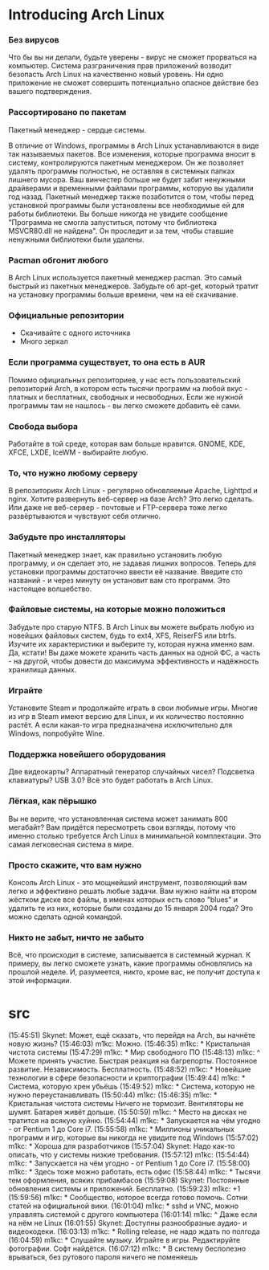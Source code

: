 # Introducing Arch Linux


### Без вирусов

Что бы вы ни делали, будьте уверены - вирус не сможет прорваться на компьютер. Система разграничения прав приложений возводит безопасть Arch Linux на качественно новый уровень. Ни одно приложение не сможет совершить потенциально опасное действие без вашего подтверждения.


### Рассортировано по пакетам

Пакетный менеджер - сердце системы.

В отличие от Windows, программы в Arch Linux устанавливаются в виде так называемых пакетов. Все изменения, которые программа вносит в систему, контролируются пакетным менеджером. Он же позволяет удалять программы полностью, не оставляя в системных папках лишнего мусора. Ваш винчестер больше не будет забит ненужными драйверами и временными файлами программы, которую вы удалили год назад. Пакетный менеджер также позаботится о том, чтобы перед установкой программы были установлены все необходимые ей для работы библиотеки. Вы больше никогда не увидите сообщение "Программа не смогла запуститься, потому что библиотека MSVCR80.dll не найдена". Он проследит и за тем, чтобы ставшие ненужными библиотеки были удалены.


### Pacman обгонит любого

В Arch Linux используется пакетный менеджер pacman. Это самый быстрый из пакетных менеджеров. Забудьте об apt-get, который тратит на установку программы больше времени, чем на её скачивание.


### Официальные репозитории

* Скачивайте с одного источника
* Много зеркал


### Если программа существует, то она есть в AUR

Помимо официальных репозиториев, у нас есть пользовательский репозиторий Arch, в котором есть тысячи программ на любой вкус - платных и бесплатных, свободных и несвободных. Если же нужной программы там не нашлось - вы легко сможете добавить её сами.


### Свобода выбора

Работайте в той среде, которая вам больше нравится. GNOME, KDE, XFCE, LXDE, IceWM - выбирайте любую.


### То, что нужно любому серверу

В репозиториях Arch Linux - регулярно обновляемые Apache, Lighttpd и nginx. Хотите развернуть веб-сервер на базе Arch? Это легко сделать. Или даже не веб-сервер - почтовые и FTP-сервера тоже легко развёртываются и чувствуют себя отлично.


### Забудьте про инсталляторы

Пакетный менеджер знает, как правильно установить любую программу, и он сделает это, не задавая лишних вопросов. Теперь для установки программы достаточно ввести её название. Введите сто названий - и через минуту он установит вам сто программ. Это настоящее волшебство.


### Файловые системы, на которые можно положиться

Забудьте про старую NTFS. В Arch Linux вы можете выбрать любую из новейших файловых систем, будь то ext4, XFS, ReiserFS или btrfs. Изучите их характеристики и выберите ту, которая нужна именно вам. Да, кстати! Вы даже можете хранить часть данных на одной ФС, а часть - на другой, чтобы довести до максимума эффективность и надёжность хранилища данных.


### Играйте

Установите Steam и продолжайте играть в свои любимые игры. Многие из игр в Steam имеют версию для Linux, и их количество постоянно растёт. А если какая-то игра предназначена исключительно для Windows, попробуйте Wine.


### Поддержка новейшего оборудования

Две видеокарты? Аппаратный генератор случайных чисел? Подсветка клавиатуры? USB 3.0? Всё это будет работать в Arch Linux.


### Лёгкая, как пёрышко

Вы не верите, что установленная система может занимать 800 мегабайт? Вам придётся пересмотреть свои взгляды, потому что именно столько требуется Arch Linux в минимальной комплектации. Это самая легковесная система в мире.


### Просто скажите, что вам нужно

Консоль Arch Linux - это мощнейший инструмент, позволяющий вам легко и эффективно решать любые задачи. Вам нужно найти на втором жёстком диске все файлы, в именах которых есть слово "blues" и удалить те из них, которые были созданы до 15 января 2004 года? Это можно сделать одной командой.


### Никто не забыт, ничто не забыто

Всё, что происходит в системе, записывается в системный журнал. К примеру, вы легко сможете узнать, какие программы обновлялись на прошлой неделе. И, разумеется, никто, кроме вас, не получит доступа к этой информации.

# src

(15:45:51) Skynet: Может, ещё сказать, что перейдя на Arch, вы начнёте новую жизнь? 
(15:46:03) m1kc: Можно.
(15:46:35) m1kc: * Кристальная чистота системы
(15:47:29) m1kc: * Мир свободного ПО
(15:48:13) m1kc: ^ Можете принять участие. Быстрая реакция на багрепорты. Постоянное развитие. Независимость. Бесплатность.
(15:48:52) m1kc: * Новейшие технологии в сфере безопасности и криптографии
(15:49:44) m1kc: * Система, которую хрен убьёшь
(15:49:52) m1kc: * Система, которую не нужно переустанавливать
(15:50:44) m1kc: (15:46:35) m1kc: * Кристальная чистота системы
Ничего не тормозит. Вентиляторы не шумят. Батарея живёт дольше.
(15:50:59) m1kc: ^ Место на дисках не тратится на всякую хуйню.
(15:54:44) m1kc: * Запускается на чём угодно - от Pentium 1 до Core i7.
(15:55:58) m1kc: * Миллионы уникальных программ и игр, которые вы никогда не увидите под Windows
(15:57:02) m1kc: * Хороша для разработчиков
(15:57:04) Skynet: Надо как-то описать, что у системы низкие требования. 
(15:57:12) m1kc: (15:54:44) m1kc: * Запускается на чём угодно - от Pentium 1 до Core i7.
(15:58:00) m1kc: * Здесь тоже можно работать, есть офис
(15:58:44) m1kc: * Тысячи тем оформления, всяких прибамбасов
(15:59:08) Skynet: Постоянные обновления системы и приложений. Бесплатно. 
(15:59:23) m1kc: +1
(15:59:56) m1kc: * Сообщество, которое всегда готово помочь. Сотни статей на официальной вики.
(16:01:04) m1kc: * sshd и VNC, можно управлять системой с другого компьютера
(16:01:14) m1kc: ^ Даже если на нём не Linux
(16:01:55) Skynet: Доступны разнообразные аудио- и видеокодеки. 
(16:03:13) m1kc: * Rolling release, не надо ждать по полгода
(16:04:59) m1kc: * Слушайте музыку. Играйте в игры. Редактируйте фотографии. Софт найдётся.
(16:07:12) m1kc: * В систему бесполезно врываться, без рутового пароля ничего не поменяешь

